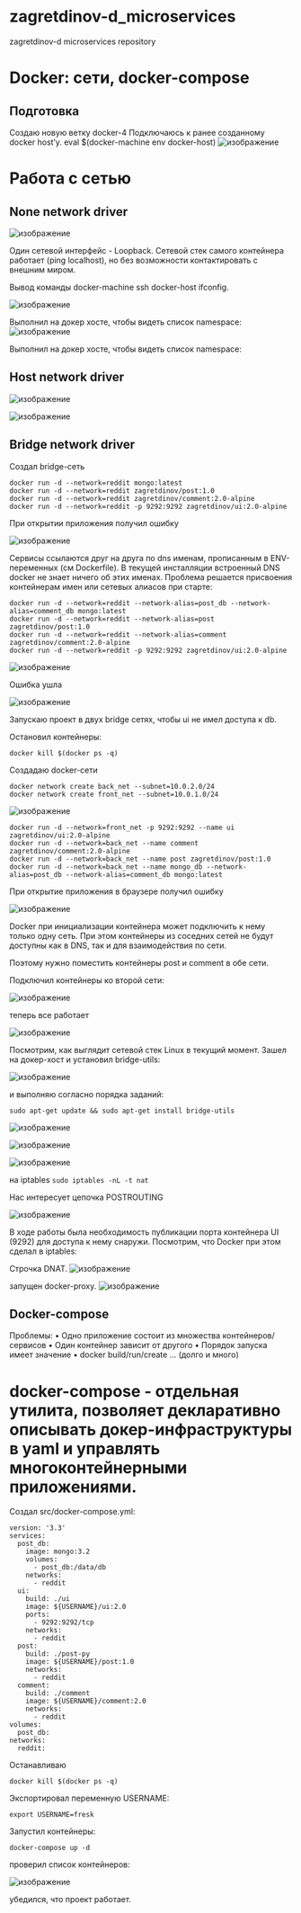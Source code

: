 # zagretdinov-d_microservices
zagretdinov-d microservices repository

# Docker: сети, docker-compose
## Подготовка
Создаю новую ветку docker-4
Подключаюсь к ранее созданному docker host’у.
eval $(docker-machine env docker-host)
![изображение](https://user-images.githubusercontent.com/85208391/131217349-ac12633b-fd5d-47b3-bbaf-a2ae05681eec.png)

# Работа с сетью
## None network driver
![изображение](https://user-images.githubusercontent.com/85208391/131217380-88a12b03-ba49-4ec4-9d48-7952f9050bd7.png)

Один сетевой интерфейс - Loopback. Сетевой стек самого контейнера работает (ping localhost), но без возможности контактировать с внешним миром.

Вывод команды docker-machine ssh docker-host ifconfig.

![изображение](https://user-images.githubusercontent.com/85208391/131217404-201cfcb8-c1d3-42d7-9f88-4e9ee81eabaa.png)

Выполнил на докер хосте, чтобы видеть список namespace:
![изображение](https://user-images.githubusercontent.com/85208391/131217435-afef2d70-0bac-4426-bfce-80bd039e2a84.png)


Выполнил на докер хосте, чтобы видеть список namespace:

## Host network driver

![изображение](https://user-images.githubusercontent.com/85208391/131251332-e26b99d2-cadc-43fb-8d5c-cd4948a175e6.png)

![изображение](https://user-images.githubusercontent.com/85208391/131251339-7478a88e-4476-49c4-ad9a-97687ba7b4be.png)

## Bridge network driver

Создал bridge-сеть

```
docker run -d --network=reddit mongo:latest
docker run -d --network=reddit zagretdinov/post:1.0
docker run -d --network=reddit zagretdinov/comment:2.0-alpine
docker run -d --network=reddit -p 9292:9292 zagretdinov/ui:2.0-alpine
```
При открытии приложения получил ошибку

![изображение](https://user-images.githubusercontent.com/85208391/131251774-c447a422-ac99-4db3-b2e4-48ac66a63665.png)

Сервисы ссылаются друг на друга по dns именам, прописанным в ENV-переменных (см Dockerfile). В текущей инсталляции встроенный DNS docker не знает ничего об этих именах.
Проблема решается присвоения контейнерам имен или сетевых алиасов при старте:
```
docker run -d --network=reddit --network-alias=post_db --network-alias=comment_db mongo:latest
docker run -d --network=reddit --network-alias=post zagretdinov/post:1.0
docker run -d --network=reddit --network-alias=comment  zagretdinov/comment:2.0-alpine
docker run -d --network=reddit -p 9292:9292 zagretdinov/ui:2.0-alpine
```

![изображение](https://user-images.githubusercontent.com/85208391/131252180-c4dd1e54-aa95-43cc-b507-45577d31cc13.png)

Ошибка ушла

![изображение](https://user-images.githubusercontent.com/85208391/131252188-23f8383b-9151-42c0-97c4-e75cf6473500.png)

Запускаю проект в двух bridge сетях, чтобы ui не имел доступа к db.

Остановил контейнеры:

``` docker kill $(docker ps -q) ```

Создадаю docker-сети

```
docker network create back_net --subnet=10.0.2.0/24 
docker network create front_net --subnet=10.0.1.0/24
```

![изображение](https://user-images.githubusercontent.com/85208391/131252469-920a868d-d59a-4e70-a4b2-8fb09e6efca5.png)

```
docker run -d --network=front_net -p 9292:9292 --name ui zagretdinov/ui:2.0-alpine
docker run -d --network=back_net --name comment zagretdinov/comment:2.0-alpine
docker run -d --network=back_net --name post zagretdinov/post:1.0
docker run -d --network=back_net --name mongo_db --network-alias=post_db --network-alias=comment_db mongo:latest
```
При открытие приложения в браузере получил ошибку

![изображение](https://user-images.githubusercontent.com/85208391/131252486-d85cfe75-87df-4d2e-b46f-ccb4691c70b3.png)

Docker при инициализации контейнера может подключить к нему только одну сеть. При этом контейнеры из соседних сетей не будут доступны как в DNS, так и для взаимодействия по сети.

Поэтому нужно поместить контейнеры post и comment в обе сети.

Подключил контейнеры ко второй сети:

![изображение](https://user-images.githubusercontent.com/85208391/131252590-0d02e16d-b1e3-49e9-b745-c3e376140c74.png)

теперь все работает

![изображение](https://user-images.githubusercontent.com/85208391/131252595-1cff0d54-fda8-4265-a795-ce16a22343bb.png)

Посмотрим, как выглядит сетевой стек Linux в текущий момент.
Зашел на докер-хост и установил bridge-utils:

![изображение](https://user-images.githubusercontent.com/85208391/131252794-fdece3ac-7417-4f9a-9593-e0054221ed9c.png)

и выполняю согласно порядка заданий:
```
sudo apt-get update && sudo apt-get install bridge-utils
```
![изображение](https://user-images.githubusercontent.com/85208391/131252814-bfab155b-8fe9-4230-a288-8f5384e94018.png)

![изображение](https://user-images.githubusercontent.com/85208391/131252904-13a779bf-5c13-4e8c-b47a-d0831ac2d4a7.png)

![изображение](https://user-images.githubusercontent.com/85208391/131252907-44f819a1-5b56-42b8-8806-029c5ad27a0c.png)

на iptables
``` sudo iptables -nL -t nat ```

Нас интересует цепочка POSTROUTING

![изображение](https://user-images.githubusercontent.com/85208391/131252924-874e1298-7e36-4290-a194-e2a0a9c02988.png)

В ходе работы была необходимость публикации порта контейнера UI (9292) для доступа к нему снаружи. Посмотрим, что Docker при этом сделал в iptables:

Строчка DNAT.
![изображение](https://user-images.githubusercontent.com/85208391/131252968-47d7a5b4-e5af-4425-97f8-32840481e1b4.png)

запущен docker-proxy.
![изображение](https://user-images.githubusercontent.com/85208391/131252980-b3f08a01-2a82-4c6d-8c7d-117910b418ed.png)

## Docker-compose

Проблемы:
    • Одно приложение состоит из множества контейнеров/сервисов 
    • Один контейнер зависит от другого 
    • Порядок запуска имеет значение 
    • docker build/run/create … (долго и много) 
# docker-compose - отдельная утилита, позволяет декларативно описывать докер-инфраструктуры в yaml и управлять многоконтейнерными приложениями.

Создал src/docker-compose.yml:

```
version: '3.3'
services:
  post_db:
    image: mongo:3.2
    volumes:
      - post_db:/data/db
    networks:
      - reddit
  ui:
    build: ./ui
    image: ${USERNAME}/ui:2.0
    ports:
      - 9292:9292/tcp
    networks:
      - reddit
  post:
    build: ./post-py
    image: ${USERNAME}/post:1.0
    networks:
      - reddit
  comment:
    build: ./comment
    image: ${USERNAME}/comment:2.0
    networks:
      - reddit
volumes:
  post_db:
networks:
  reddit:
```
Останавливаю 
```
docker kill $(docker ps -q)
```
Экспортировал переменную USERNAME:

``` export USERNAME=fresk ```

Запустил контейнеры:

``` docker-compose up -d ```


проверил список контейнеров:

![изображение](https://user-images.githubusercontent.com/85208391/131254653-18853ff0-7995-4dd5-9cd8-41bd190cede8.png)

убедился, что проект работает.
